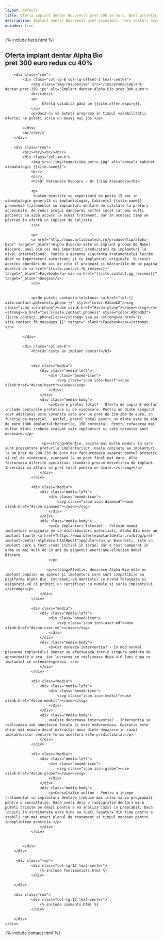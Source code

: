 ```yaml
---
layout: default
title: Oferta implant dentar Bucuresti pret 300 de euro. Bont protetic inclus, consultatie online.
description: Implant dentar Bucuresti pret accesibil. Fara costuri ascunse, bontul protetic sunt incluse in pret.
noindex: true
---
```


<!-- Start Hero -->

{% include hero.html %}

<!-- End Hero -->


<!-- Start About -->
<div id="oabout" class="about">
    <div class="container-fluid">
        <h2 class="section-title">Oferta implant dentar Alpha Bio <br/> pret 300 euro redus cu 40%</h2>
        
        <div class="row">
            <div class="col-lg-8 col-lg-offset-2 text-center">
                <img class="img-responsive" src="/img/promo/implant-dentar-pret-250.jpg" alt="Implant dentar Alpha Bio pret 300 euro">
                <br/><br/>
                <p>                    
                     Ofertă valabilă până pe {{site.offer.expiry}}. 
                </p>
                <p>Dacă nu vă puteți programa în timpul valabilității ofertei ne puteți scrie un mesaj mai jos.</p>

            </div>
            <br/><br/>
        </div>

        <div class="row">
            <br/><br/><br/><br/>
            <div class="col-sm-6">
                <img src="/img/team/irina_petro.jpg" alt="consult cabinet stomatologic {{site.name}}">
                <br/>
                <br/>
                <h3>Dr Petronela Poenaru - Dr Irina Alexandru</h3>

                <p>
                 Suntem dentiste cu experientă de peste 15 ani in stomatologie generală si implantologie. Cabinetul {{site.name}} promoveză tratamentul cu implanturi dentare de calitate la preturi accesibile. Am redus prețul manoperei astfel incat cat mai mulți pacienți sa aibă access la acest tratament, dar în același timp am păstrat în ofertă un implant de calitate. 
                </p>
                
                <p>
                <a href="http://www.artisbiotech.ro/produse/tip/alpha-bio/" target="_blank">Alpha Bio</a> este un implant produs de Nobel Biocare, unul din cei mai importanți producatori de implanturi la nivel internațional. Pentru a garanta siguranța tratamentului lucrăm doar cu importatori autorizați și cu implanturi originale. Succesul acestei abordări de ani de zile il probează și mărturiile de pe pagina noastră de <a href="{{site.contact.fb_reviews}}" target="_blank">Facebook</a> sau <a href="{{site.contact.gg_reviews}}" target="_blank">Google</a>. 
                </p>
                
                
                <p>Ne puteti contacta telefonic <a href="tel:{{ site.contact.petronela.phone }}" style="color:#3dadb2"><svg class="icon icon-phone"><use xlink:href="#icon-phone"></use></svg></a><strong><a href="tel:{{site.contact.phone}}" style="color:#3dadb2">{{site.contact .phone}}</a></strong> sau pe <strong><a href="{{ site.contact.fb_messages }}" target="_blank">Facebook</a></strong>.</p>
                
            </div>

            <div class="col-sm-6">
                <h3>Cat costa un implant dentar?</h3>

                
                <div class="media">
                    <div class="media-left">
                        <div class="boxed-icon">
                            <svg class="icon icon-heart"><use xlink:href="#icon-heart"></use></svg>
                        </div>
                    </div>
                    <div class="media-body">
                        <p>Care e pretul total? - Oferta de implant dentar include bonturile protetice si de vindecare. Pentru un dinte singurul cost aditional este coronita care are un pret de 150-200 de euro, in functie de material.  Astfel, pretul total pentru un dinte este de 450 de euro (300 implantul+bonturile, 150 coronita). Pentru refacerea mai multor dinti trebuie evaluat cate implanturi si cate coronite sunt necesare.</p>
                        
                     <p><strong>Atenție, exista mai multe moduri in care sunt prezentate preturile implanturilor. Unele cabinete au implanturi la un pret de 200-250 de euro dar facturezeaza separat bontul protetic si cel de vindecare, ajungand la un pret final mai mare. Alte factureaza diferite operatiuni standard precum dezvelirea de implant. Incercati sa aflati un pret total pentru un dinte.</strong></p>
                    </div>
                </div>
                
                <div class="media">
                    <div class="media-left">
                        <div class="boxed-icon">
                            <svg class="icon icon-diamond"><use xlink:href="#icon-diamond"></use></svg>
                        </div>
                    </div>
                    <div class="media-body">
                        <p>Ce implanturi folosim? - Folosim numai implanturi originale de la distribuitori autorizati. Alpha Bio este un implant foarte <a href="https://www.oferteimplantdentar.ro/blog/pret-implant-dentar-alphabio.html#post">popular</a> in Bucuresti. Este un implant care a fost creat initial in Israel dar a fost cumparat in urma cu mai mult de 10 ani de gigantul americano-elvetian Nobel Biocare.
                        </p>
                            
                       <p><strong>Atenție, deoarece Alpha Bio este un implant popular au apărut și implanturi care sunt compatibile cu platforma Alpha Bio. Intrebați-vă dentistul ce brand folosește și asigurați-vă că primiți un certificat cu numele și seria implantului.</strong></p>
                    </div>
                </div>

                <div class="media">
                    <div class="media-left">
                        <div class="boxed-icon">
                            <svg class="icon icon-user-md"><use xlink:href="#icon-user-md"></use></svg>
                        </div>
                    </div>
                    <div class="media-body">
                        <p>Cat dureaza interventia? - In mod normal plasarea implantului dentar se efectueaza intr-o singura sedinta de aproximativ o ora, iar lucrarea se realizeaza dupa 4-6 luni dupa ce implantul se osteointegreaza. </p>
                    </div>
                </div>
                    
                <div class="media">
                    <div class="media-left">
                        <div class="boxed-icon">
                            <svg class="icon icon-medkit"><use xlink:href="#icon-medkit"></use></svg>
                        </div>
                    </div>
                    <div class="media-body">
                        <p>Este dureroasa interventia? - Interventia se realizeaza sub anestezie locala si este nedureroasa. Operatia este chiar mai usoara decat extractia unui dinte deoarece in cazul implanturilor dentare forma acestora este predictibila.</p>
                    </div>
                </div>
                
                <div class="media">
                    <div class="media-left">
                        <div class="boxed-icon">
                            <svg class="icon icon-globe"><use xlink:href="#icon-globe"></use></svg>
                        </div>
                    </div>
                    <div class="media-body">
                        <p>Consultatie online - Pentru a incepe tratamentul cu implanturi dentare trebuie mai intai sa va programati pentru o consultatie. Daca aveti deja o radiografie dentara mi-o puteti trimite pe email pentru a va analiza cazul in prealabil. Daca locuiti in strainatate este bine sa luati legatura din timp pentru a stabili cat mai exact planul de tratament si timpul necesar pentru indeplinirea acestuia.</p>
                    </div>
                </div>
                

            </div>
        </div>
        
         <div class="row">
                <div class="col-lg-12 text-center">
                    {% include testimonials.html %}
                </div>

        </div>
        
        <div class="row">
                <div class="col-lg-12 text-center">
                    {% include comments.html %}
                </div>

        </div>
    </div>
</div>
<!-- End About -->


<!-- Start Contact -->

{% include contact.html %}

<!-- End Contact -->


    
    
    
    
